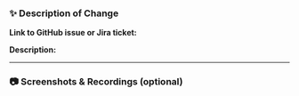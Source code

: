 ### :sparkles: Description of Change

[//]: <> (A concise summary of what is being changed. Please provide enough context for reviewers to be able to understand the change and why it is necessary.)

**Link to GitHub issue or Jira ticket:**

**Description:**


---
### :camera: Screenshots & Recordings (optional)

[//]: <> (If this PR contains a UI change, consider attaching one or more screenshots or recordings to help reviewers visualize the change. Otherwise, you can remove this section.)

